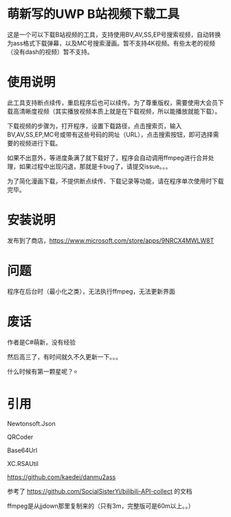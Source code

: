 # 萌新写的UWP B站视频下载工具
这是一个可以下载B站视频的工具，支持使用BV,AV,SS,EP号搜索视频，自动转换为ass格式下载弹幕，以及MC号搜索漫画。暂不支持4K视频。有些太老的视频（没有dash的视频）暂不支持。

# 使用说明
此工具支持断点续传，重启程序后也可以续传。为了尊重版权，需要使用大会员下载高清晰度视频（其实播放视频本质上就是在下载视频，所以能播放就能下载）。

下载视频的步骤为，打开程序，设置下载路径，点击搜索页，输入BV,AV,SS,EP,MC号或带有这些号码的网址（URL），点击搜索按钮，即可选择需要的视频进行下载。

如果不出意外，等进度条满了就下载好了，程序会自动调用ffmpeg进行合并处理，如果过程中出现闪退，那就是卡bug了，请提交issue。。。

为了简化漫画下载，不提供断点续传、下载记录等功能，请在程序单次使用时下载完毕。

# 安装说明
发布到了商店，https://www.microsoft.com/store/apps/9NRCX4MWLW8T

# 问题
程序在后台时（最小化之类），无法执行ffmpeg，无法更新界面

# 废话
作者是C#萌新，没有经验

然后高三了，有时间就久不久更新一下。。。

什么时候有第一颗星呢？⭐

# 引用
Newtonsoft.Json

QRCoder

Base64Url

XC.RSAUtil

https://github.com/kaedei/danmu2ass

参考了 https://github.com/SocialSisterYi/bilibili-API-collect 的文档

ffmpeg是从jjdown那里复制来的（只有3m，完整版可是60m以上。。）
